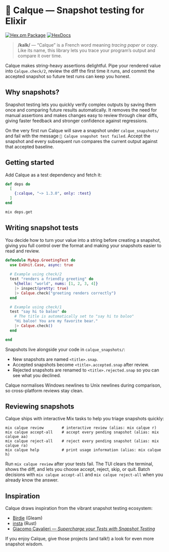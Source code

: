# 📝 Calque — Snapshot testing for Elixir

[![Hex.pm Package](https://img.shields.io/hexpm/v/calque.svg)](https://hex.pm/packages/calque)
[![HexDocs](https://img.shields.io/badge/HexDocs-blue.svg)](https://hexdocs.pm/calque/1.3.0/Calque.html)
> **/kalk/** — “Calque” is a French word meaning *tracing paper* or *copy*.
> Like its name, this library lets you trace your program’s output and compare it over time.

Calque makes string-heavy assertions delightful. Pipe your rendered value into `Calque.check/2`,
review the diff the first time it runs, and commit the accepted snapshot so future test runs can
keep you honest.

## Why snapshots?

Snapshot testing lets you quickly verify complex outputs by saving them once and comparing future results automatically. It removes the need for manual assertions and makes changes easy to review through clear diffs, giving faster feedback and stronger confidence against regressions.

On the very first run Calque will save a snapshot under `calque_snapshots/` and fail with the message `📝 Calque snapshot test failed`. Accept the snapshot and every subsequent run compares the current output against that accepted baseline.

## Getting started

Add Calque as a test dependency and fetch it:

```elixir
def deps do
  [
    {:calque, "~> 1.3.0", only: :test}
  ]
end
```

```bash
mix deps.get
```

## Writing snapshot tests

You decide how to turn your value into a string before creating a snapshot, giving you full control over the format and making your snapshots easier to read and review.

```elixir
defmodule MyApp.GreetingTest do
  use ExUnit.Case, async: true
  
  # Example using check/2
  test "renders a friendly greeting" do
    %{hello: "world", nums: [1, 2, 3, 4]}
    |> inspect(pretty: true)
    |> Calque.check("greeting renders correctly")
  end

  # Example using check/1 
  test "say hi to baloo" do
    # The title is automatically set to "say hi to baloo"
    "Hi baloo! You are my favorite bear."
    |> Calque.check()
  end

end
```

Snapshots live alongside your code in `calque_snapshots/`:

- New snapshots are named `<title>.snap`.
- Accepted snapshots become `<title>.accepted.snap` after review.
- Rejected snapshots are renamed to `<title>.rejected.snap` so you can see what you declined.

Calque normalises Windows newlines to Unix newlines during comparison, so cross-platform reviews stay
clean.

## Reviewing snapshots

Calque ships with interactive Mix tasks to help you triage snapshots quickly:

```
mix calque review        # interactive review (alias: mix calque r)
mix calque accept-all    # accept every pending snapshot (alias: mix calque aa)
mix calque reject-all    # reject every pending snapshot (alias: mix calque ra)
mix calque help          # print usage information (alias: mix calque h)
```

Run `mix calque review` after your tests fail. The TUI clears the terminal, shows the diff, and lets
you choose accept, reject, skip, or quit. Batch decisions with `mix calque accept-all` and
`mix calque reject-all` when you already know the answer.

## Inspiration

Calque draws inspiration from the vibrant snapshot testing ecosystem:

- [Birdie](https://github.com/giacomocavalieri/birdie) (Gleam)
- [insta](https://insta.rs) (Rust)
- [Giacomo Cavalieri — *Supercharge your Tests with Snapshot Testing*](https://www.youtube.com/watch?v=DpakV96jeRk)

If you enjoy Calque, give those projects (and talk!) a look for even more snapshot wisdom.
